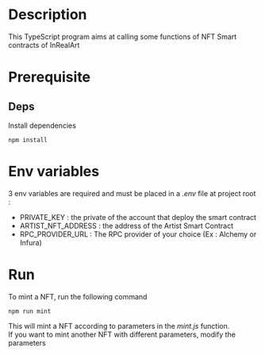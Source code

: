 # Description

This TypeScript program aims at calling some functions of NFT Smart contracts of InRealArt

# Prerequisite

## Deps

Install dependencies

```
npm install
```

# Env variables 

3 env variables are required and must be placed in a _.env_ file at project root : 

 - PRIVATE_KEY : the private of the account that deploy the smart contract 
 - ARTIST_NFT_ADDRESS : the address of the Artist Smart Contract
 - RPC_PROVIDER_URL : The RPC provider of your choice (Ex : Alchemy or Infura)


# Run

To mint a NFT, run the following command

```
npm run mint
```

This will mint a NFT according to parameters in the _mint.js_ function.<br>
If you want to mint another NFT with different parameters, modify the parameters










